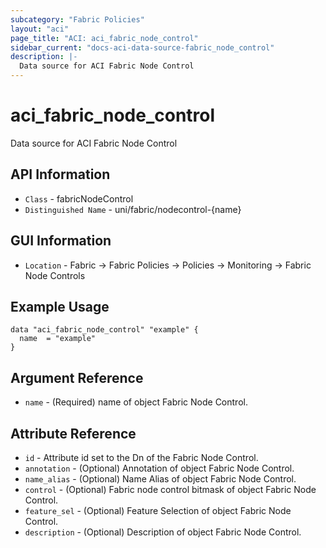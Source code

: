 ```yaml
---
subcategory: "Fabric Policies"
layout: "aci"
page_title: "ACI: aci_fabric_node_control"
sidebar_current: "docs-aci-data-source-fabric_node_control"
description: |-
  Data source for ACI Fabric Node Control
---
```


# aci_fabric_node_control #
Data source for ACI Fabric Node Control

## API Information ##
* `Class` - fabricNodeControl
* `Distinguished Name` - uni/fabric/nodecontrol-{name}

## GUI Information ##
* `Location` - Fabric -> Fabric Policies -> Policies -> Monitoring -> Fabric Node Controls

## Example Usage ##
```hcl
data "aci_fabric_node_control" "example" {
  name  = "example"
}
```

## Argument Reference ##
* `name` - (Required) name of object Fabric Node Control.

## Attribute Reference ##
* `id` - Attribute id set to the Dn of the Fabric Node Control.
* `annotation` - (Optional) Annotation of object Fabric Node Control.
* `name_alias` - (Optional) Name Alias of object Fabric Node Control.
* `control` - (Optional) Fabric node control bitmask of object Fabric Node Control. 
* `feature_sel` - (Optional) Feature Selection of object Fabric Node Control.
* `description` - (Optional) Description of object Fabric Node Control.
